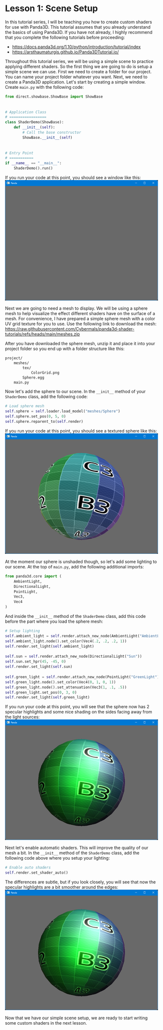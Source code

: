 # Lesson 1: Scene Setup

In this tutorial series, I will be teaching you how to create custom shaders for use with Panda3D. This tutorial assumes that you already understand the basics of using Panda3D. If you have not already, I highly recommend that you complete the following tutorials before proceeding:
* https://docs.panda3d.org/1.10/python/introduction/tutorial/index
* https://arsthaumaturgis.github.io/Panda3DTutorial.io/

Throughout this tutorial series, we will be using a simple scene to practice applying different shaders. So the first thing we are going to do is setup a simple scene we can use. First we need to create a folder for our project. You can name your project folder whatever you want. Next, we need to create a Panda3D application. Let's start by creating a simple window. Create `main.py` with the following code:
```python
from direct.showbase.ShowBase import ShowBase


# Application Class
# =================
class ShaderDemo(ShowBase):
    def __init__(self):
        # Call the base constructor
        ShowBase.__init__(self)


# Entry Point
# ===========
if __name__ == "__main__":
    ShaderDemo().run()

```

If you run your code at this point, you should see a window like this:  
![window screenshot](https://github.com/Cybermals/panda3d-shader-tutorials/blob/main/01-scene_setup/screenshots/01-window.png?raw=true)

Next we are going to need a mesh to display. We will be using a sphere mesh to help visualize the effect different shaders have on the surface of a mesh. For convenience, I have prepared a simple sphere mesh with a color UV grid texture for you to use. Use the following link to download the mesh:  
https://raw.githubusercontent.com/Cybermals/panda3d-shader-tutorials/refs/heads/main/meshes.zip  

After you have downloaded the sphere mesh, unzip it and place it into your project folder so you end up with a folder structure like this:
```
project/
    meshes/
        tex/
            ColorGrid.png
        Sphere.egg
    main.py
```

Now let's add the sphere to our scene. In the `__init__` method of your `ShaderDemo` class, add the following code:
```python
# Load sphere mesh
self.sphere = self.loader.load_model("meshes/Sphere")
self.sphere.set_pos(0, 5, 0)
self.sphere.reparent_to(self.render)
```

If you run your code at this point, you should see a textured sphere like this:  
![sphere](https://github.com/Cybermals/panda3d-shader-tutorials/blob/main/01-scene_setup/screenshots/02-sphere.png?raw=true)

At the moment our sphere is unshaded though, so let's add some lighting to our scene. At the top of `main.py`, add the following additional imports:
```python
from panda3d.core import (
    AmbientLight,
    DirectionalLight,
    PointLight,
    Vec3,
    Vec4
)
```

And inside the `__init__` method of the `ShaderDemo` class, add this code before the part where you load the sphere mesh:
```python
# Setup lighting
self.ambient_light = self.render.attach_new_node(AmbientLight("AmbientLight"))
self.ambient_light.node().set_color(Vec4(.2, .2, .2, 1))
self.render.set_light(self.ambient_light)

self.sun = self.render.attach_new_node(DirectionalLight("Sun"))
self.sun.set_hpr(45, -45, 0)
self.render.set_light(self.sun)

self.green_light = self.render.attach_new_node(PointLight("GreenLight"))
self.green_light.node().set_color(Vec4(0, 1, 0, 1))
self.green_light.node().set_attenuation(Vec3(1, .1, .5))
self.green_light.set_pos(0, 3, 0)
self.render.set_light(self.green_light)
```

If you run your code at this point, you will see that the sphere now has 2 specular highlights and some nice shading on the sides facing away from the light sources:  
![shaded sphere](https://github.com/Cybermals/panda3d-shader-tutorials/blob/main/01-scene_setup/screenshots/03-shaded_sphere.png?raw=true)

Next let's enable automatic shaders. This will improve the quality of our mesh a bit. In the `__init__` method of the `ShaderDemo` class, add the following code above where you setup your lighting:
```python
# Enable auto shaders
self.render.set_shader_auto()
```

The differences are subtle, but if you look closely, you will see that now the specular highlights are a bit smoother around the edges:  
![auto shaded sphere](https://github.com/Cybermals/panda3d-shader-tutorials/blob/main/01-scene_setup/screenshots/04-auto_shader.png?raw=true)

Now that we have our simple scene setup, we are ready to start writing some custom shaders in the next lesson.
